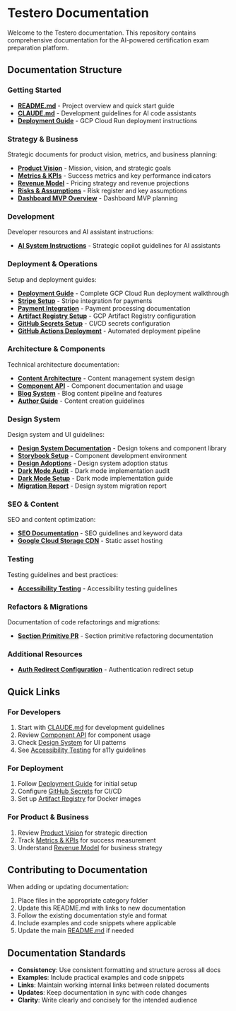 # Testero Documentation

Welcome to the Testero documentation. This repository contains comprehensive documentation for the AI-powered certification exam preparation platform.

## Documentation Structure

### Getting Started

- **[README.md](../README.md)** - Project overview and quick start guide
- **[CLAUDE.md](../CLAUDE.md)** - Development guidelines for AI code assistants
- **[Deployment Guide](./deployment/deployment-guide.md)** - GCP Cloud Run deployment instructions

### Strategy & Business

Strategic documents for product vision, metrics, and business planning:

- **[Product Vision](./strategy/product-vision.md)** - Mission, vision, and strategic goals
- **[Metrics & KPIs](./strategy/metrics-kpis.md)** - Success metrics and key performance indicators
- **[Revenue Model](./strategy/revenue-model.md)** - Pricing strategy and revenue projections
- **[Risks & Assumptions](./strategy/risks-assumptions.md)** - Risk register and key assumptions
- **[Dashboard MVP Overview](./strategy/dashboard-mvp-overview.md)** - Dashboard MVP planning

### Development

Developer resources and AI assistant instructions:

- **[AI System Instructions](./development/ai-system-instructions.md)** - Strategic copilot guidelines for AI assistants

### Deployment & Operations

Setup and deployment guides:

- **[Deployment Guide](./deployment/deployment-guide.md)** - Complete GCP Cloud Run deployment walkthrough
- **[Stripe Setup](./deployment/stripe-setup.md)** - Stripe integration for payments
- **[Payment Integration](./deployment/payment-integration.md)** - Payment processing documentation
- **[Artifact Registry Setup](./artifact-registry-setup.md)** - GCP Artifact Registry configuration
- **[GitHub Secrets Setup](./github-secrets-setup.md)** - CI/CD secrets configuration
- **[GitHub Actions Deployment](./github-actions-deployment.md)** - Automated deployment pipeline

### Architecture & Components

Technical architecture documentation:

- **[Content Architecture](./CONTENT_ARCHITECTURE.md)** - Content management system design
- **[Component API](./COMPONENT_API.md)** - Component documentation and usage
- **[Blog System](./BLOG_SYSTEM.md)** - Blog content pipeline and features
- **[Author Guide](./AUTHOR_GUIDE.md)** - Content creation guidelines

### Design System

Design system and UI guidelines:

- **[Design System Documentation](./design-system/)** - Design tokens and component library
- **[Storybook Setup](./design-system/storybook-setup.md)** - Component development environment
- **[Design Adoptions](./design-system/adoptions.md)** - Design system adoption status
- **[Dark Mode Audit](./design-system/dark-mode-audit.md)** - Dark mode implementation audit
- **[Dark Mode Setup](./design-system/dark-mode-setup.md)** - Dark mode implementation guide
- **[Migration Report](./design-system/migration-report.md)** - Design system migration report

### SEO & Content

SEO and content optimization:

- **[SEO Documentation](./seo/)** - SEO guidelines and keyword data
- **[Google Cloud Storage CDN](./gcp-cloud-storage-cdn.md)** - Static asset hosting

### Testing

Testing guidelines and best practices:

- **[Accessibility Testing](./testing/accessibility-testing.md)** - Accessibility testing guidelines

### Refactors & Migrations

Documentation of code refactorings and migrations:

- **[Section Primitive PR](./refactors/pr-008-section-primitive.md)** - Section primitive refactoring documentation

### Additional Resources

- **[Auth Redirect Configuration](./auth-redirect-configuration.md)** - Authentication redirect setup

## Quick Links

### For Developers

1. Start with [CLAUDE.md](../CLAUDE.md) for development guidelines
2. Review [Component API](./COMPONENT_API.md) for component usage
3. Check [Design System](./design-system/) for UI patterns
4. See [Accessibility Testing](./testing/accessibility-testing.md) for a11y guidelines

### For Deployment

1. Follow [Deployment Guide](./deployment/deployment-guide.md) for initial setup
2. Configure [GitHub Secrets](./github-secrets-setup.md) for CI/CD
3. Set up [Artifact Registry](./artifact-registry-setup.md) for Docker images

### For Product & Business

1. Review [Product Vision](./strategy/product-vision.md) for strategic direction
2. Track [Metrics & KPIs](./strategy/metrics-kpis.md) for success measurement
3. Understand [Revenue Model](./strategy/revenue-model.md) for business strategy

## Contributing to Documentation

When adding or updating documentation:

1. Place files in the appropriate category folder
2. Update this README.md with links to new documentation
3. Follow the existing documentation style and format
4. Include examples and code snippets where applicable
5. Update the main [README.md](../README.md) if needed

## Documentation Standards

- **Consistency**: Use consistent formatting and structure across all docs
- **Examples**: Include practical examples and code snippets
- **Links**: Maintain working internal links between related documents
- **Updates**: Keep documentation in sync with code changes
- **Clarity**: Write clearly and concisely for the intended audience

